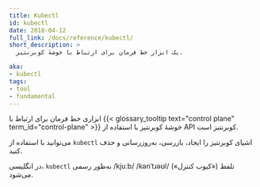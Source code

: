 ```yaml
---
title: Kubectl
id: kubectl
date: 2018-04-12
full_link: /docs/reference/kubectl/
short_description: >
  یک ابزار خط فرمان برای ارتباط با خوشهٔ کوبرنتیز.

aka:
- kubectl
tags:
- tool
- fundamental
---
```

 ابزاری خط فرمان برای ارتباط با {{< glossary_tooltip text="control plane" term_id="control-plane" >}} خوشهٔ کوبرنتیز با استفاده از API کوبرنتیز است.

<!--more--> 

می‌توانید با استفاده از `kubectl` اشیای کوبرنتیز را ایجاد، بازرسی، به‌روزرسانی و حذف کنید.

<!-- localization note: OK to omit the rest of this entry -->
در انگلیسی، `kubectl` به‌طور رسمی /kjuːb/ /kənˈtɹəʊl/ («کیوب کنترل») تلفظ می‌شود.
